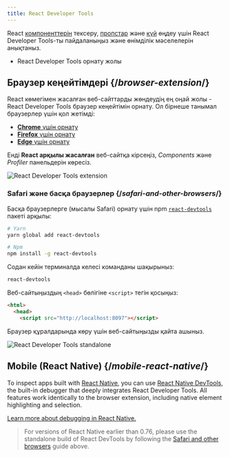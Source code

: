 ```yaml
---
title: React Developer Tools
---
```


<Intro>

React [компоненттерін](/learn/your-first-component) тексеру, [пропстар](/learn/passing-props-to-a-component) және [күй](/learn/state-a) өңдеу үшін React Developer Tools-ты пайдаланыңыз және өнімділік мәселелерін анықтаныз.

</Intro>

<YouWillLearn>

* React Developer Tools орнату жолы

</YouWillLearn>

## Браузер кеңейтімдері {/*browser-extension*/}

React көмегімен жасалған веб-сайттарды жөндеудің ең оңай жолы - React Developer Tools браузер кеңейтімін орнату. Ол бірнеше танымал браузерлер үшін қол жетімді:

* [**Chrome** үшін орнату](https://chrome.google.com/webstore/detail/react-developer-tools/fmkadmapgofadopljbjfkapdkoienihi?hl=en)
* [**Firefox** үшін орнату](https://addons.mozilla.org/en-US/firefox/addon/react-devtools/)
* [**Edge** үшін орнату](https://microsoftedge.microsoft.com/addons/detail/react-developer-tools/gpphkfbcpidddadnkolkpfckpihlkkil)

Енді **React арқылы жасалған** веб-сайтқа кірсеңіз, _Components_ және _Profiler_ панельдерін көресіз.

![React Developer Tools extension](/images/docs/react-devtools-extension.png)

### Safari және басқа браузерлер {/*safari-and-other-browsers*/}
Басқа браузерлерге (мысалы Safari) орнату үшін npm [`react-devtools`](https://www.npmjs.com/package/react-devtools) пакеті арқылы: 
```bash
# Yarn
yarn global add react-devtools

# Npm
npm install -g react-devtools
```
Содан кейін терминалда келесі команданы шақырыныз:
```bash
react-devtools
```
Веб-сайтыңыздың `<head>` бөлігіне `<script>` тегін қосыңыз:
```html {3}
<html>
  <head>
    <script src="http://localhost:8097"></script>
```

Браузер құралдарында көру үшін веб-сайтыңызды қайта ашыныз.

![React Developer Tools standalone](/images/docs/react-devtools-standalone.png)

## Mobile (React Native) {/*mobile-react-native*/}

To inspect apps built with [React Native](https://reactnative.dev/), you can use [React Native DevTools](https://reactnative.dev/docs/react-native-devtools), the built-in debugger that deeply integrates React Developer Tools. All features work identically to the browser extension, including native element highlighting and selection.

[Learn more about debugging in React Native.](https://reactnative.dev/docs/debugging)

> For versions of React Native earlier than 0.76, please use the standalone build of React DevTools by following the [Safari and other browsers](#safari-and-other-browsers) guide above.
